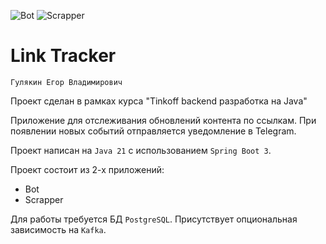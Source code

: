 ![Bot](https://github.com/ArhostCode/linktracker/actions/workflows/bot.yml/badge.svg)
![Scrapper](https://github.com/ArhostCode/linktracker/actions/workflows/scrapper.yml/badge.svg)

# Link Tracker

`Гулякин Егор Владимирович`

Проект сделан в рамках курса "Tinkoff backend разработка на Java"

Приложение для отслеживания обновлений контента по ссылкам.
При появлении новых событий отправляется уведомление в Telegram.

Проект написан на `Java 21` с использованием `Spring Boot 3`.

Проект состоит из 2-х приложений:
* Bot
* Scrapper

Для работы требуется БД `PostgreSQL`. Присутствует опциональная зависимость на `Kafka`.
